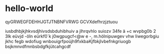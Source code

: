 # hello-world
qyGRWEGFDEHHJGTJTNBNFVRWG GCVXdefhrzjztuou

iusbdhbjkjhkvsdjhivsdsbduhibhuiv a jlhrqvhlo suiozv 34fe
ä
+c wvpbg0b 2 3lk eüvjd -öln
 eürkf0´k j0wgpugcf<@w e -, m.hölnipuwgev vhw liwegorbgiu jkhc fegb wdofiug wnbouigrfpoüjh9fxkbaKjfbkjlvbefnkgriuogb bsjkmnvdfmnbsbdgfkjütcahgcdf
